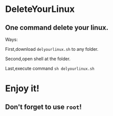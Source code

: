# DeleteYourLinux

## One command delete your linux.

Ways:

First,download `delyourlinux.sh` to any folder.

Second,open shell at the folder.

Last,execute command `sh delyourlinux.sh`

# Enjoy it!
## Don't forget to use `root`!